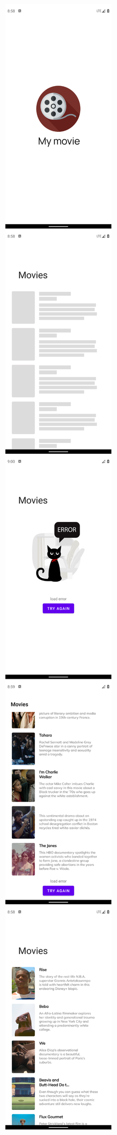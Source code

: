 <img src="source/1.png" alt="drawing" height="700"/>
<img src="source/2.png" alt="drawing" height="700"/>
<img src="source/3.png" alt="drawing" height="700"/>
<img src="source/4.png" alt="drawing" height="700"/>
<img src="source/5.png" alt="drawing" height="700"/>
